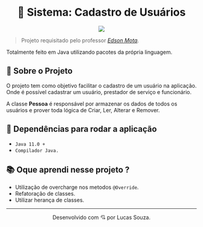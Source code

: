 <h1 align="center">👥 Sistema: Cadastro de Usuários</h1>

<p align="center">
  <img src="https://www.ativasoft.com.br/blog/wp-content/uploads/2018/01/registrar_gif.gif">
</p>

> Projeto requisitado pelo professor [_Edson Mota_](https://www.linkedin.com/in/edsonmottac/).

Totalmente feito em Java utilizando pacotes da própria linguagem.

## 📢 Sobre o Projeto

O projeto tem como objetivo facilitar o cadastro de um usuário na aplicação. Onde é possível cadastrar um usuário, prestador de serviço e funcionário.

A classe **Pessoa** é responsável por armazenar os dados de todos os usuários e prover toda lógica de Criar, Ler, Alterar e Remover.

## 🎯 Dependências para rodar a aplicação

- `Java 11.0 +`
- `Compilador Java.`

## 📚 Oque aprendi nesse projeto ?

- Utilização de overcharge nos metodos `@Override`.
- Refatoração de classes.
- Utilizar herança de classes.

---

<p align="center">
Desenvolvido com 💘 por Lucas Souza.
</p>
